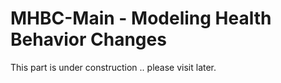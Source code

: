 # MHBC-Main - Modeling Health Behavior Changes
This part is under construction .. please visit later.
